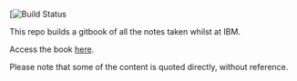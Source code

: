 [![Build Status](https://travis-ci.com/Stevinson/tech-book.svg?branch=master)

This repo builds a gitbook of all the notes taken whilst at IBM.

Access the book [here](https://stevinson.github.io/tech-book/).

Please note that some of the content is quoted directly, without reference.
